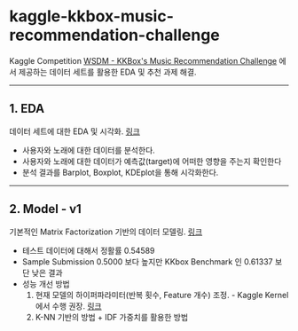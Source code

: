 **kaggle-kkbox-music-recommendation-challenge**
==============================================

Kaggle Competition [WSDM - KKBox's Music Recommendation Challenge](https://www.kaggle.com/c/kkbox-music-recommendation-challenge) 에서 제공하는 데이터 세트를 활용한 EDA 및 추천 과제 해결.

---

## 1. EDA
데이터 세트에 대한 EDA 및 시각화. [링크](report/Exploratory%20Data%20Analysis.md)

* 사용자와 노래에 대한 데이터를 분석한다.
* 사용자와 노래에 대한 데이터가 예측값(target)에 어떠한 영향을 주는지 확인한다
* 분석 결과를 Barplot, Boxplot, KDEplot을 통해 시각화한다.

---

## 2. Model - v1
기본적인 Matrix Factorization 기반의 데이터 모델링. [링크](report/Model%20v1.md)

* 테스트 데이터에 대해서 정활률 0.54589
* Sample Submission 0.5000 보다 높지만 KKbox Benchmark 인 0.61337 보단 낮은 결과
* 성능 개선 방법
  1. 현재 모델의 하이퍼파라미터(반복 횟수, Feature 개수) 조정. - Kaggle Kernel에서 수행 권장. [링크](https://www.kaggle.com/dhsong13/model-v1-mf-hyper-parameter-adjustment)
  2. K-NN 기반의 방법 + IDF 가중치를 활용한 방법